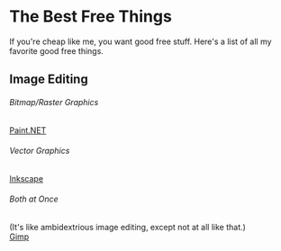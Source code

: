 # The Best Free Things
If you're cheap like me, you want good free stuff. Here's a list of all my favorite good free things.

## Image Editing
###### Bitmap/Raster Graphics
[Paint.NET](http://www.getpaint.net/index.html)

###### Vector Graphics
[Inkscape](https://inkscape.org/en/)

###### Both at Once
(It's like ambidextrious image editing, except not at all like that.)  
[Gimp](http://www.gimp.org/)
